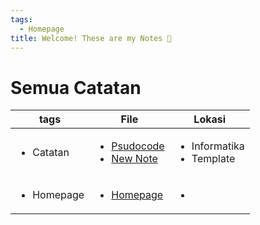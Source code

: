 ```yaml
---
tags:
  - Homepage
title: Welcome! These are my Notes 📘
---
```


# Semua Catatan
| tags                       | File                                                                                                   | Lokasi                                         |
| -------------------------- | ------------------------------------------------------------------------------------------------------ | ---------------------------------------------- |
| <ul><li>Catatan</li></ul>  | <ul><li>[Psudocode](Informatika/Psudocode.md.md)</li><li>[New Note](Template/New%20Note.md.md)</li></ul> | <ul><li>Informatika</li><li>Template</li></ul> |
| <ul><li>Homepage</li></ul> | <ul><li>[Homepage](Homepage.md.md)</li></ul>                                                           | <ul><li></li></ul>                             |
